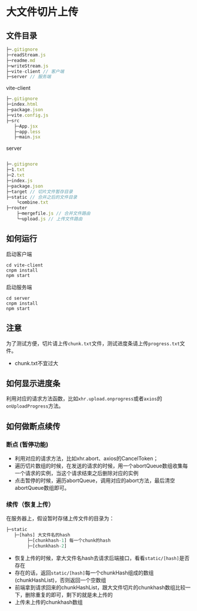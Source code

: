 # 大文件切片上传

## 文件目录
```js
├─.gitignore
├─readStream.js
├─readme.md
├─writeStream.js
├─vite-client // 客户端
├─server // 服务端
```

vite-client
```js
├─.gitignore
├─index.html
├─package.json
├─vite.config.js
├─src
   ├─App.jsx
   ├─app.less
   ├─main.jsx
```
server
```js

├─.gitignore
├─1.txt
├─2.txt
├─index.js
├─package.json
├─target // 切片文件暂存目录
├─static // 合并之后的文件目录
    └combine.txt
├─router
    ├─mergefile.js // 合并文件路由
    └─upload.js // 上传文件路由
```

## 如何运行
启动客户端
```git
cd vite-client
cnpm install
npm start
```

启动服务端
```git
cd server
cnpm install
npm start
```

## 注意 
为了测试方便，切片请上传`chunk.txt`文件，测试进度条请上传`progress.txt`文件。
- chunk.txt不宜过大


## 如何显示进度条

利用对应的请求方法函数，比如`xhr.upload.onprogress`或者`axios`的`onUploadProgress`方法。

## 如何做断点续传

### 断点 (暂停功能)

- 利用对应的请求方法，比如xhr.abort、axios的CancelToken；
- 遍历切片数组的时候，在发送的请求的时候，用一个abortQueue数组收集每一个请求的实例，当这个请求结束之后删除对应的实例
- 点击暂停的时候，遍历abortQueue，调用对应的abort方法，最后清空abortQueue数组即可。

### 续传（恢复上传）
在服务器上，假设暂时存储上传文件的目录为：
```js
├─static
   ├─[hahs] 大文件名的hash
        ├─[chunkhash-1] 每一个chunk的hash
        ├─[chunkhash-2] 
```

- 恢复上传的时候，拿大文件名hash去请求后端接口，看看`static/[hash]`是否存在
- 存在的话，返回`static/[hash]`每一个chunkHash组成的数组(chunkHashList)，否则返回一个空数组
- 前端拿到请求回来的chunkHashList，跟大文件切片的chunkhash数组比较一下，删除重复的即可，剩下的就是未上传的
- 上传未上传的chunkhash数组